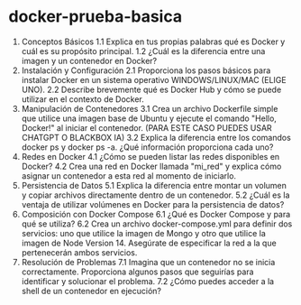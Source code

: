 # docker-prueba-basica

1)  Conceptos Básicos
1.1 Explica en tus propias palabras qué es Docker y cuál es su propósito principal.
1.2 ¿Cuál es la diferencia entre una imagen y un contenedor en Docker?
2) Instalación y Configuración
2.1 Proporciona los pasos básicos para instalar Docker en un sistema operativo WINDOWS/LINUX/MAC (ELIGE UNO).
2.2 Describe brevemente qué es Docker Hub y cómo se puede utilizar en el contexto de Docker.
3) Manipulación de Contenedores
3.1 Crea un archivo Dockerfile simple que utilice una imagen base de Ubuntu y ejecute el comando
"Hello, Docker!" al iniciar el contenedor.  (PARA ESTE CASO PUEDES USAR CHATGPT O BLACKBOX IA)
3.2 Explica la diferencia entre los comandos docker ps y docker ps -a. ¿Qué información proporciona cada uno?
4)  Redes en Docker
4.1 ¿Cómo se pueden listar las redes disponibles en Docker?
4.2 Crea una red en Docker llamada "mi_red" y explica cómo asignar un contenedor a esta red al momento de iniciarlo.
5)  Persistencia de Datos
5.1 Explica la diferencia entre montar un volumen y copiar archivos directamente dentro de un contenedor.
5.2 ¿Cuál es la ventaja de utilizar volúmenes en Docker para la persistencia de datos?
6) Composición con Docker Compose
6.1 ¿Qué es Docker Compose y para qué se utiliza?
6.2 Crea un archivo docker-compose.yml para definir dos servicios:
uno que utilice la imagen de Mongo y otro que utilice la imagen de Node Version 14.
Asegúrate de especificar la red a la que pertenecerán ambos servicios.
7)  Resolución de Problemas
7.1 Imagina que un contenedor no se inicia correctamente.
 Proporciona algunos pasos que seguirías para identificar y solucionar el problema.
7.2 ¿Cómo puedes acceder a la shell de un contenedor en ejecución?
